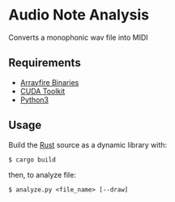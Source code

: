 # Audio Note Analysis

Converts a monophonic wav file into MIDI

## Requirements

  - [Arrayfire Binaries]
  - [CUDA Toolkit]
  - [Python3]

## Usage

Build the [Rust] source as a dynamic library with:
```ssh
$ cargo build
```
then, to analyze file:
```ssh
$ analyze.py <file_name> [--draw]
```

[Arrayfire Binaries]: <https://arrayfire.com/download/>
[CUDA Toolkit]: <https://developer.nvidia.com/cuda-toolkit>
[Python3]: <https://www.python.org/downloads/>
[Rust]: <https://www.rust-lang.org/en-US/>

